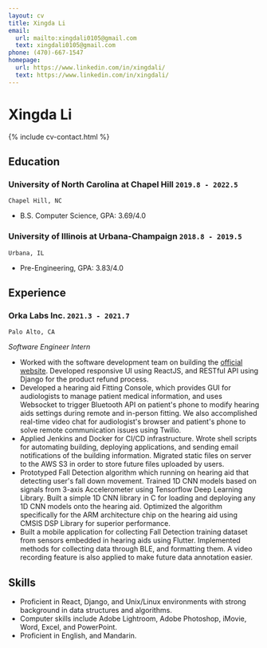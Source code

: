 ```yaml
---
layout: cv
title: Xingda Li
email:
  url: mailto:xingdali0105@gmail.com
  text: xingdali0105@gmail.com
phone: (470)-667-1547
homepage:
  url: https://www.linkedin.com/in/xingdali/
  text: https://www.linkedin.com/in/xingdali/
---
```


# Xingda Li

<!--
include contact information from the front matter
Supported arguments:
    - homepage: url, text
    - phone
    - email
-->

{% include cv-contact.html %}

## Education

### **University of North Carolina at Chapel Hill** `2019.8 - 2022.5`

```
Chapel Hill, NC
```

- B.S. Computer Science, GPA: 3.69/4.0

### **University of Illinois at Urbana-Champaign** `2018.8 - 2019.5`

```
Urbana, IL
```

- Pre-Engineering, GPA: 3.83/4.0


## Experience

### **Orka Labs Inc.** `2021.3 - 2021.7`

```
Palo Alto, CA
```

_Software Engineer Intern_<br>
- Worked with the software development team on building the [official website](https://hiorka.com). Developed responsive UI using ReactJS, and RESTful API using Django for the product refund process.
- Developed a hearing aid Fitting Console, which provides GUI for audiologists to manage patient medical information, and uses Websocket to trigger Bluetooth API on patient's phone to modify hearing aids settings during remote and in-person fitting. We also accomplished real-time video chat for audiologist's browser and patient's phone to solve remote communication issues using Twilio.
- Applied Jenkins and Docker for CI/CD infrastructure. Wrote shell scripts for automating building, deploying applications, and sending email notifications of the building information. Migrated static files on server to the AWS S3 in order to store future files uploaded by users.
- Prototyped Fall Detection algorithm which running on hearing aid that detecting user's fall down movement. Trained 1D CNN models based on signals from 3-axis Accelerometer using Tensorflow Deep Learning Library. Built a simple 1D CNN library in C for loading and deploying any 1D CNN models onto the hearing aid. Optimized the algorithm specifically for the ARM architecture chip on the hearing aid using CMSIS DSP Library for superior performance.
- Built a mobile application for collecting Fall Detection training dataset from sensors embedded in hearing aids using Flutter. Implemented methods for collecting data through BLE, and formatting them. A video recording feature is also applied to make future data annotation easier.

## Skills

- Proficient in React, Django, and Unix/Linux environments with strong background in data structures and algorithms.
- Computer skills include Adobe Lightroom, Adobe Photoshop, iMovie, Word, Excel, and PowerPoint.
- Proficient in English, and Mandarin.
<p style="color:white;font-size:0.5px">Java, C, C++, Spring, SQL, Ruby, PHP, Python, JavaScript, HTML, CSS, Angular, Flask, Firebase, jira, mySQL, git, NoSQL, GraphQL, Node.js, npm, yarn, teamwork, leadership, award, honor</p>

